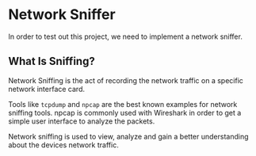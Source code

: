 # Network Sniffer

In order to test out this project, we need to implement a network sniffer.

## What Is Sniffing?
Network Sniffing is the act of recording the network traffic on a specific network interface card.

Tools like `tcpdump` and `npcap` are the best known examples for network sniffing tools.
npcap is commonly used with Wireshark in order to get a simple user interface to analyze the packets.

Network sniffing is used to view, analyze and gain a better understanding about the devices network traffic.


